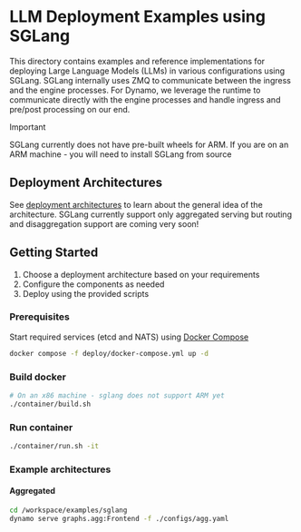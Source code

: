 <!--
SPDX-FileCopyrightText: Copyright (c) 2025 NVIDIA CORPORATION & AFFILIATES. All rights reserved.
SPDX-License-Identifier: Apache-2.0

Licensed under the Apache License, Version 2.0 (the "License");
you may not use this file except in compliance with the License.
You may obtain a copy of the License at

http://www.apache.org/licenses/LICENSE-2.0

Unless required by applicable law or agreed to in writing, software
distributed under the License is distributed on an "AS IS" BASIS,
WITHOUT WARRANTIES OR CONDITIONS OF ANY KIND, either express or implied.
See the License for the specific language governing permissions and
limitations under the License.
-->

# LLM Deployment Examples using SGLang

This directory contains examples and reference implementations for deploying Large Language Models (LLMs) in various configurations using SGLang. SGLang internally uses ZMQ to communicate between the ingress and the engine processes. For Dynamo, we leverage the runtime to communicate directly with the engine processes and handle ingress and pre/post processing on our end.

> [!IMPORTANT]  
> SGLang currently does not have pre-built wheels for ARM. If you are on an ARM machine - you will need to install SGLang from source

## Deployment Architectures

See [deployment architectures](../llm/README.md#deployment-architectures) to learn about the general idea of the architecture. SGLang currently support only aggregated serving but routing and disaggregation support are coming very soon!

## Getting Started

1. Choose a deployment architecture based on your requirements
2. Configure the components as needed
3. Deploy using the provided scripts

### Prerequisites

Start required services (etcd and NATS) using [Docker Compose](../../deploy/docker-compose.yml)
```bash
docker compose -f deploy/docker-compose.yml up -d
```

### Build docker

```bash
# On an x86 machine - sglang does not support ARM yet
./container/build.sh
```

### Run container

```bash
./container/run.sh -it
```

### Example architectures

#### Aggregated

```bash
cd /workspace/examples/sglang
dynamo serve graphs.agg:Frontend -f ./configs/agg.yaml
```

